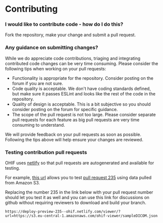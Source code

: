 # Contributing

### I would like to contribute code - how do I do this?

Fork the repository, make your change and submit a pull request.

### Any guidance on submitting changes?

While we do appreciate code contributions, triaging and integrating contributed code changes can be very time consuming. Please consider the following tips when working on your pull requests:

- Functionality is appropriate for the repository. Consider posting on the forum if you are not sure.
- Code quality is acceptable. We don't have coding standards defined, but make sure it passes ESLint and looks like the rest of the code in the repository.
- Quality of design is acceptable. This is a bit subjective so you should consider posting on the forum for specific guidance.
- The scope of the pull request is not too large. Please consider separate pull requests for each feature as big pull requests are very time consuming to understand.

We will provide feedback on your pull requests as soon as possible. Following the tips above will help ensure your changes are reviewed.

### Testing contribution pull requests

OHIF uses [netlify](netlify.com) so that pull requests are autogenerated and available for testing.

For example, [this url](https://deploy-preview-235--ohif.netlify.com/viewer/?url=https://s3.eu-central-1.amazonaws.com/ohif-viewer/sampleDICOM.json) allows you to test [pull request 235](https://github.com/OHIF/Viewers/pull/235) using data pulled from Amazon S3.

Replacing the number 235 in the link below with your pull request number should let you test it as well and you can use this link for discussions on github without requiring reviewers to download and build your branch.
```
https://deploy-preview-235--ohif.netlify.com/viewer/?url=https://s3.eu-central-1.amazonaws.com/ohif-viewer/sampleDICOM.json
```
